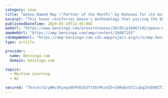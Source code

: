 ```yaml
---
category: news
title: "Qeexo Named May \"Partner of the Month\" by Renesas for its AutoML Support"
excerpt: "This honor reinforces Qeexo's methodology that pairing the Qeexo AutoML platform with a flexible MCU hardware platform is a strong value proposition for edge/endpoint processing. Qeexo's end-to ..."
publishedDateTime: 2020-05-19T12:45:00Z
webUrl: "https://www.benzinga.com/pressreleases/20/05/p16067192/qeexo-named-may-partner-of-the-month-by-renesas-for-its-automl-support"
ampWebUrl: "https://amp.benzinga.com/amp/content/16067192"
cdnAmpWebUrl: "https://amp-benzinga-com.cdn.ampproject.org/c/s/amp.benzinga.com/amp/content/16067192"
type: article

provider:
  name: Benzinga.com
  domain: benzinga.com

topics:
  - Machine Learning
  - AI

secured: "7krLkcn3/yWKcVKyxqx8kPU81b3TY3O/Rkz4Zb+26RwDzOfZiuDq2UvD5NZTz/AGAZksI9GbhLAPSa/tRbkVrge1kFS8I7oCR8qLgZ81snglMsc6z3dOkCoDwtKX65zKL169XNKUwGwGihSrvYAreFw9E61DWcjogiPIdOmhv3+VnghV7h6Xfe3pqXrgIHx0OiejTe1L2NQQtx3VVPzT7/xL9tNgNWn7MKacRJBWET7J6GkiYdX+OAMuwqcmpXGc8gJY/pmaneV69SToUR4LT4+imrKkGcLaA4WRXkXIoaNeMNIWRkruLirZLxI2g5GY;mUWx1u9XmdMVr3pYbqbOFA=="
---
```


